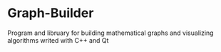 # Graph-Builder
Program and libruary for building mathematical graphs and visualizing algorithms writed with C++ and Qt

